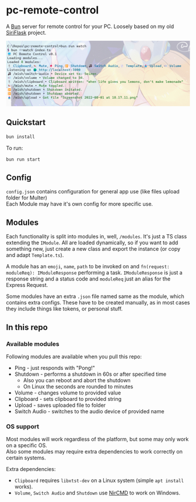 # pc-remote-control

A [Bun](https://bun.sh) server for remote control for your PC. Loosely based on my old [SiriFlask](https://github.com/Rosalina121/SiriFlask) project.  

![Example CLI](example.png)

## Quickstart

```bash
bun install
```

To run:

```bash
bun run start
```

## Config
`config.json` contains configuration for general app use (like files upload folder for Multer)  
Each Module may have it's own config for more specific use.

## Modules

Each functionality is split into modules in, well, `/modules`. It's just a TS class extending the `IModule`. All are loaded dynamically, so if you want to add something new, just create a new class and export the instance (or copy and adapt `Template.ts`).

A module has an `emoji`, `name`, `path` to be invoked on and `fn(request: moduleReq): IModuleResponse` performing a task. `IModuleResponse` is just a response string and a status code and `moduleReq` just an alias for the Express Request.

Some modules have an extra `.json` file named same as the module, which contains extra configs. These have to be created manually, as in most cases they include things like tokens, or personal stuff.

## In this repo

### Available modules

Following modules are available when you pull this repo:

-   Ping - just responds with "Pong!"
-   Shutdown - performs a shutdown in 60s or after specified time
    -   Also you can reboot and abort the shutdown
    -   On Linux the seconds are rounded to minutes
-   Volume - changes volume to provided value
-   Clipboard - sets clipboard to provided string
-   Upload - saves uploaded file to folder
-   Switch Audio - switches to the audio device of provided name

### OS support
Most modules will work regardless of the platform, but some may only work on a specific OS.  
Also some modules may require extra dependencies to work correctly on certain systems.  

Extra dependencies:
- `Clipboard` requires `libxtst-dev` on a Linux system (simple `apt install` works).
- `Volume`, `Switch Audio` and `Shutdown` use [NirCMD](https://www.nirsoft.net/utils/nircmd.html) to work on Windows.